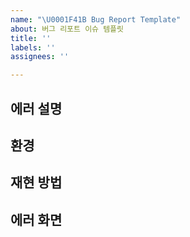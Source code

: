 ```yaml
---
name: "\U0001F41B Bug Report Template"
about: 버그 리포트 이슈 템플릿
title: ''
labels: ''
assignees: ''

---
```


## 에러 설명
<!-- 무슨 에러인지 설명해주세요! -->

## 환경
<!-- 특정 기기에서만 발생하는 에러라면 디바이스 종류, 브라우저 종류 등을 써주세요! 없으면 지워도 되는걸로,, -->

## 재현 방법
<!-- 어떻게 재현하는지 설명해주세요 -->

## 에러 화면
<!-- 스크린샷 or GIF 등 -->
